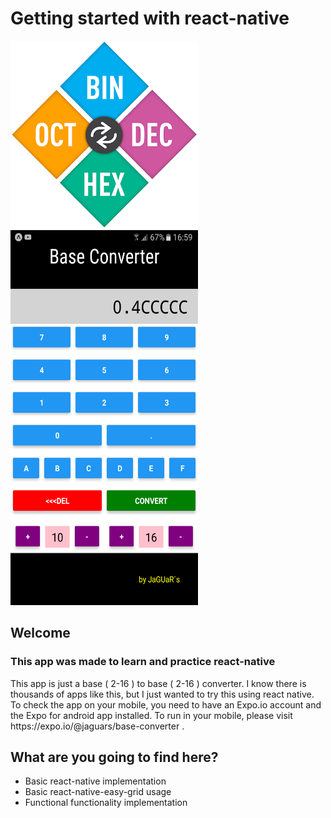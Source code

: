 <h1 margin="0 auto">Getting started with react-native</h1>
<img src="https://github.com/AndresHF/First-react-native-app/blob/master/assets/icon.png?raw=true" />
<img src="https://github.com/AndresHF/First-react-native-app/blob/master/assets/screenshot.png?raw=true" width="300px" height="600px" />
<h2>Welcome</h2>
<h3>This app was made to learn and practice react-native</h3>
This app is just a base ( 2-16 ) to base ( 2-16 ) converter. I know there is thousands of apps like this, but I just wanted to try this using react native.
To check the app on your mobile, you need to have an Expo.io account and the Expo for android app installed.
To run in your mobile, please visit https://expo.io/@jaguars/base-converter .

<h2>What are you going to find here?</h2>

<ul>
  <li>Basic react-native implementation</li>
  <li>Basic react-native-easy-grid usage</li>
  <li>Functional functionality implementation</li>
</ul>  



